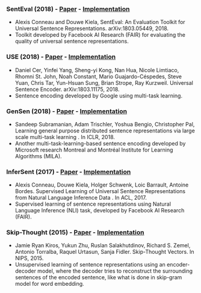### SentEval (2018) - [Paper](https://arxiv.org/pdf/1803.05449.pdf) - [Implementation](https://github.com/facebookresearch/SentEval)
- Alexis Conneau and Douwe Kiela, SentEval: An Evaluation Toolkit for Universal Sentence Representations. arXiv:1803.05449, 2018.
- Toolkit developed by Facebook AI Research (FAIR) for evaluating the quality of universal sentence representations.

### USE (2018) - [Paper](https://arxiv.org/pdf/1803.11175.pdf) - [Implementation](https://tfhub.dev/google/universal-sentence-encoder-large/3)
- Daniel Cer, Yinfei Yang, Sheng-yi Kong, Nan Hua, Nicole Limtiaco, Rhomni St. John, Noah Constant, Mario Guajardo-Céspedes, Steve Yuan, Chris Tar, Yun-Hsuan Sung, Brian Strope, Ray Kurzweil. Universal Sentence Encoder. arXiv:1803.11175, 2018.
- Sentence encoding developed by Google using multi-task learning. 

### GenSen (2018) - [Paper](https://arxiv.org/pdf/1804.00079.pdf) - [Implementation](https://github.com/Maluuba/gensen)
- Sandeep Subramanian, Adam Trischler, Yoshua Bengio,  Christopher Pal, Learning general purpose distributed sentence representations via large scale multi-task learning . In ICLR, 2018.
- Another multi-task-learning-based sentence encoding developed by Microsoft research Montreal and Montréal Institute for Learning Algorithms (MILA).

### InferSent (2017) - [Paper](https://arxiv.org/pdf/1705.02364.pdf) - [Implementation](https://github.com/facebookresearch/InferSent)
- Alexis Conneau, Douwe Kiela, Holger Schwenk, Loic Barrault, Antoine Bordes.  Supervised Learning of Universal Sentence Representations from Natural Language Inference Data . In ACL, 2017.
- Supervised learning of sentence representations using Natural Language Inference (NLI) task, developed by Facebook AI Research (FAIR).

### Skip-Thought (2015) - [Paper](https://arxiv.org/pdf/1506.06726.pdf) - [Implementation](https://github.com/tensorflow/models/tree/master/research/skip_thoughts)
- Jamie Ryan Kiros, Yukun Zhu, Ruslan Salakhutdinov, Richard S. Zemel, Antonio Torralba, Raquel Urtasun, Sanja Fidler. Skip-Thought Vectors. In NIPS, 2015.
- Unsupervised learning of sentence representations using an encoder-decoder model, where the decoder tries to reconstruct the surrounding sentences of the encoded sentence, like what is done in skip-gram model for word embedding. 
